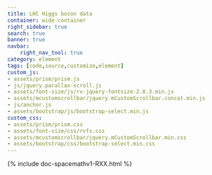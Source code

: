 ```yaml
---
title: LHC Higgs boson data
container: wide-container
right_sidebar: true
search: true
banner: true
navbar:
    right_nav_tool: true
category: element
tags: [code,source,customize,element]
custom_js:
- assets/prism/prism.js
- js/jquery.parallax-scroll.js
- assets/font-size/js/rv-jquery-fontsize-2.0.3.min.js
- assets/mcustomscrollbar/jquery.mCustomScrollbar.concat.min.js
- js/anchor.js
- assets/bootstrap/js/bootstrap-select.min.js
custom_css:
- assets/prism/prism.css
- assets/font-size/css/rvfs.css
- assets/mcustomscrollbar/jquery.mCustomScrollbar.min.css
- assets/bootstrap/css/bootstrap-select.min.css
---
```

{% include doc-spacemathv1-RXX.html %}